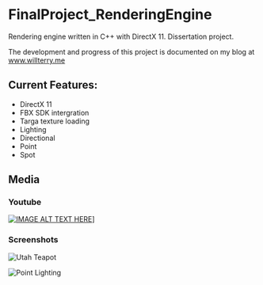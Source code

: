 # FinalProject_RenderingEngine

Rendering engine written in C++ with DirectX 11. Dissertation project.

The development and progress of this project is documented on my blog at www.willterry.me

## Current Features:
 * DirectX 11
 * FBX SDK intergration
 * Targa texture loading
 * Lighting
  * Directional
  * Point
  * Spot
  
## Media

### Youtube

[![IMAGE ALT TEXT HERE](http://img.youtube.com/vi/HozQLePqlsE/0.jpg)](http://www.youtube.com/watch?v=HozQLePqlsE)]

### Screenshots

![Utah Teapot](http://willterry.me/img/dissertation/Lighting-Teapot.png)

![Point Lighting](http://willterry.me/img/dissertation/Lighting-Point-Light-Attenuation.png)
